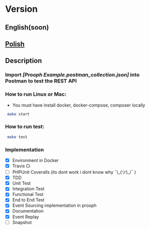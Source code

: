 # Version
## English(soon)
## [Polish](./docs/Polska.md)
## Description
### Import *[Prooph Example.postman_collection.json]* into Postman to test the REST API
### How to run Linux or Mac:

* You must have install docker, docker-compose, composer locally 
```bash
 make start
```
### How to run test:
```bash
 make test
```
### Implementation
- [x] Environment in Docker
- [x] Travis Ci
- [ ] PHPUnit Coveralls (its dont work i dont know why ¯\\\_\(ツ)\_\/¯ )
- [x] TDD
- [x] Unit Test
- [x] Integration Test
- [x] Functional Test
- [x] End to End Test
- [x] Event Sourcing implementation in prooph
- [x] Documentation 
- [X] Event Replay
- [ ] Snapshot